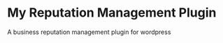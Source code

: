 My Reputation Management Plugin
========================

A business reputation management plugin for wordpress